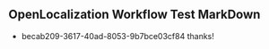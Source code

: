 ## OpenLocalization Workflow Test MarkDown
* becab209-3617-40ad-8053-9b7bce03cf84 thanks!

<!--HONumber=Oct16_HO4-->


